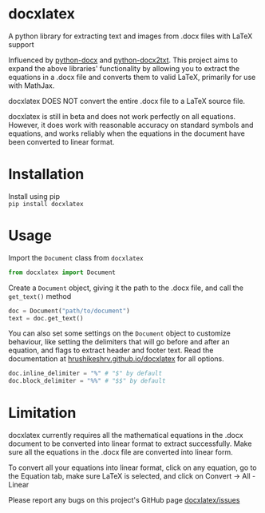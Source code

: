 # docxlatex
A python library for extracting text and images from .docx files with LaTeX support

Influenced by [python-docx](https://github.com/python-openxml/python-docx) and [python-docx2txt](https://github.com/ankushshah89/python-docx2txt).
This project aims to expand the above libraries' functionality by allowing you to extract the equations in a .docx file and converts them to valid LaTeX, 
primarily for use with MathJax.

docxlatex DOES NOT convert the entire .docx file to a LaTeX source file.

docxlatex is still in beta and does not work perfectly on all equations. However, 
it does work with reasonable accuracy on standard symbols and equations, and works reliably when the equations in the 
document have been converted to linear format.

# Installation
Install using pip  
`pip install docxlatex`

# Usage

Import the `Document` class from `docxlatex`

```python
from docxlatex import Document
```

Create a `Document` object, giving it the path to the .docx file, and call the `get_text()` method
```python
doc = Document("path/to/document")
text = doc.get_text()
```

You can also set some settings on the `Document` object to customize behaviour, like setting the delimiters that will go before and after an equation, 
and flags to extract header and footer text. Read the documentation at [hrushikeshrv.github.io/docxlatex](https://hrushikeshrv.github.io/docxlatex) for all options.

```python
doc.inline_delimiter = "%" # "$" by default
doc.block_delimiter = "%%" # "$$" by default
```

# Limitation
docxlatex currently requires all the mathematical equations in the .docx document to be converted into linear format to extract successfully. Make sure all the equations in the .docx file are converted into linear form.  

To convert all your equations into linear format, click on any equation, go to the Equation tab, make sure LaTeX is selected, and click on Convert &#8594; All - Linear

Please report any bugs on this project's GitHub page [docxlatex/issues](https://github.com/hrushikeshrv/docxlatex/issues)

